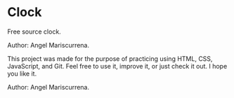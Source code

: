 # Clock
Free source clock.

Author: Angel Mariscurrena.

This project was made for the purpose of practicing using HTML, CSS, JavaScript, and Git.
Feel free to use it, improve it, or just check it out. 
I hope you like it.

Author: Angel Mariscurrena.
